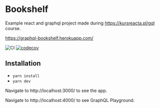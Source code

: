# Bookshelf

Example react and graphql project made during https://kursreacta.pl/gql course.

https://graphql-bookshelf.herokuapp.com/

![CI](https://github.com/lucassus/bookshelf/workflows/CI/badge.svg)
[![codecov](https://codecov.io/gh/lucassus/bookshelf/branch/master/graph/badge.svg)](https://codecov.io/gh/lucassus/bookshelf)

## Installation

* `yarn install`
* `yarn dev`

Navigate to http://localhost:3000/ to see the app.

Navigate to http://localhost:4000/ to see GraphQL Playground.
